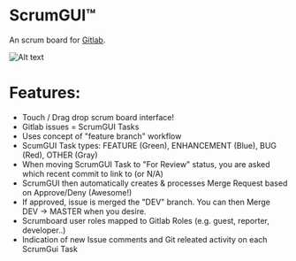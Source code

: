 ScrumGUI™
========

An scrum board for  [Gitlab](https://github.com/gitlabhq/gitlabhq).

![Alt text](http://oi60.tinypic.com/rrhwyg.jpg "The ScrumGUI interface to GitLab")

# Features: #

- Touch / Drag drop scrum board interface!
- Gitlab issues = ScrumGUI Tasks 
- Uses concept of "feature branch" workflow
- ScumGUI Task types: FEATURE (Green), ENHANCEMENT (Blue), BUG (Red), OTHER (Gray)
- When moving ScrumGUI Task to "For Review" status, you are asked which recent commit to link to (or N/A)
- ScrumGUI then automatically creates & processes Merge Request based on Approve/Deny (Awesome!)
- If approved, issue is merged the "DEV" branch. You can then Merge DEV -> MASTER when you desire.
- Scrumboard user roles mapped to Gitlab Roles (e.g. guest, reporter, developer..)
- Indication of new Issue comments and Git releated activity on each ScrumGui Task

